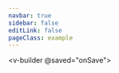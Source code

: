 ```yaml
---
navbar: true
sidebar: false
editLink: false
pageClass: example
---
```


<v-builder @saved="onSave"></v-builder>

<script>
export default {
  methods: {
    onSave (builder) {
      builder.export('preview');
    }
  }
}
</script>

<style>
  .example .content {
    padding: 0 !important;
    margin: 0 !important;
    max-width: 100% !important;
  }
  .example .page {
    padding: 0 !important;
  }
  .example .page-edit {
  display: none !important;
  }
  .example .menu {
    margin: 0;
  }
</style>
